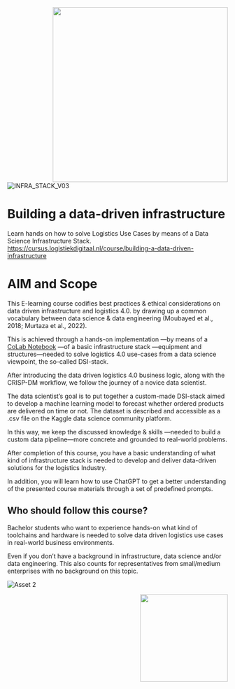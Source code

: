 <img align="right" width="400" height="400" src="https://github.com/HR-DATA-FABRIC/LOGISTICS_USE_CASE/assets/684692/bf46f998-91ad-4295-a10d-f4fe1475ff28#gh-light-mode-only">

![INFRA_STACK_V03](https://github.com/HR-DATA-FABRIC/LOGISTICS_USE_CASE/assets/684692/0cbeb1be-94ce-464f-abb1-fd40109c2a43)

# Building a data-driven infrastructure
Learn hands on how to solve Logistics Use Cases
by means of a Data Science Infrastructure Stack.
https://cursus.logistiekdigitaal.nl/course/building-a-data-driven-infrastructure

# AIM and Scope
This E-learning course codifies best practices & ethical considerations on data driven infrastructure and logistics 4.0. by drawing up a common vocabulary between data science & data engineering (Moubayed et al., 2018; Murtaza et al., 2022).

This is achieved through a hands-on implementation —by means of a [CoLab Notebook](https://colab.research.google.com/drive/1PPT7-kUJjDcK4sTbSyE0aM4k33VLVm5j?usp=sharing) —of a basic infrastructure stack —equipment and structures—needed to solve logistics 4.0 use-cases from a data science viewpoint, the so-called DSI-stack.

After introducing the data driven logistics 4.0 business logic, along with the CRISP-DM workflow, we follow the journey of a novice data scientist.

The data scientist’s goal is to put together a custom-made DSI-stack aimed to develop a machine learning model to forecast whether ordered products are delivered on time or not. The dataset is described and accessible as a .csv file on the Kaggle data science community platform.

In this way, we keep the discussed knowledge & skills —needed to build a custom data pipeline—more concrete and grounded to real-world problems.

After completion of this course, you have a basic understanding of what kind of infrastructure stack is needed to develop and deliver data-driven solutions for the logistics Industry.

In addition, you will learn how to use ChatGPT to get a better understanding of the presented course materials through a set of predefined prompts.

## Who should follow this course?
Bachelor students who want to experience hands-on what kind of toolchains and hardware is needed to solve data driven logistics use cases in real-world business environments. 

Even if you don’t have a background in infrastructure, data science and/or data engineering. This also counts for representatives from small/medium enterprises with no background on this topic.


![Asset 2](https://github.com/HR-DATA-FABRIC/LOGISTICS_USE_CASE/assets/684692/bf46f998-91ad-4295-a10d-f4fe1475ff28#gh-light-mode-only)

<img align="right" width="200" height="200" src="https://avatars.githubusercontent.com/u/115706761?s=400&u=7c6cae892816e172b0b7eef99f2d32adb948c6ad&v=4">

